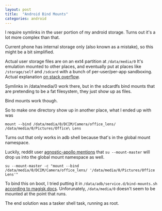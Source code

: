 ```yaml
---
layout: post
title:  "Android Bind Mounts"
categories: android
---
```


I require symlinks in the user portion of my android storage.
Turns out it's a lot more complex than that.
<!--excerpt-->

Current phone has internal storage only (also known as a mistake),
so this might be a bit simplified.

Actual user storage files are on an ext4 partition at `/data/media/0`
It's emulation mounted to other places, and eventually put at places like
`/storage/self` and `/sdcard` with a bunch of per-user/per-app sandboxing.
Actual explanation [on stack overflow](https://android.stackexchange.com/a/205494/36709).

Symlinks in /data/media/0 work there, but in the sdcardfs bind mounts that are
pretending to be a fat filesystem, they just show up as files.

Bind mounts work though.

So to make one directory show up in another place, what I ended up with was
```
mount --bind /data/media/0/DCIM/Camera/office_lens/ /data/media/0/Pictures/Office\ Lens
```
Turns out that only works in adb shell because that's in the global mount namespace.

Luckily, reddit user
[agnostic-apollo mentions](https://www.reddit.com/r/tasker/comments/k3br7d/mount_command_doesnt_work_on_tasker_and_android/ge259fe)
that `su --mount-master` will drop us into the global mount namespace as well.
```
su --mount-master -c "mount --bind /data/media/0/DCIM/Camera/office_lens/ '/data/media/0/Pictures/Office Lens'"
```


To bind this on boot, I tried putting it in `/data/adb/service.d/bind-mounts.sh`
[according to magisk docs](https://github.com/topjohnwu/Magisk/blob/master/docs/guides.md#boot-scripts).
Unforunately, `/data/media/0` doesn't seem to be mounted at the point that runs.

The end solution was a tasker shell task, running as root.
